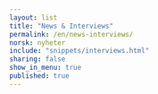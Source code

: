 ```yaml
---
layout: list
title: "News & Interviews"
permalink: /en/news-interviews/
norsk: nyheter
include: "snippets/interviews.html"
sharing: false
show_in_menu: true
published: true
---
```

